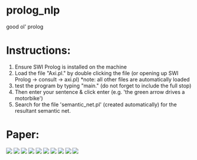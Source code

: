 # prolog_nlp
good ol' prolog

# Instructions:

1) Ensure SWI Prolog is installed on the machine
2) Load the file "Axi.pl." by double clicking the file (or opening up SWI Prolog -> consult -> axi.pl) *note: all other files are automatically loaded
3) test the program by typing "main."  (do not forget to include the full stop)
4) Then enter your sentence & click enter (e.g. 'the green arrow drives a motorbike')
5) Search for the file 'semantic_net.pl' (created automatically) for the resultant semantic net.

# Paper:
![](https://raw.githubusercontent.com/mohammedterry/prolog_nlp/master/screenshots/1.jpg)
![](https://raw.githubusercontent.com/mohammedterry/prolog_nlp/master/screenshots/2.jpg)
![](https://raw.githubusercontent.com/mohammedterry/prolog_nlp/master/screenshots/3.jpg)
![](https://raw.githubusercontent.com/mohammedterry/prolog_nlp/master/screenshots/4.jpg)
![](https://raw.githubusercontent.com/mohammedterry/prolog_nlp/master/screenshots/5.jpg)
![](https://raw.githubusercontent.com/mohammedterry/prolog_nlp/master/screenshots/6.jpg)
![](https://raw.githubusercontent.com/mohammedterry/prolog_nlp/master/screenshots/7.jpg)
![](https://raw.githubusercontent.com/mohammedterry/prolog_nlp/master/screenshots/8.jpg)
![](https://raw.githubusercontent.com/mohammedterry/prolog_nlp/master/screenshots/9.jpg)
![](https://raw.githubusercontent.com/mohammedterry/prolog_nlp/master/screenshots/10.jpg)
